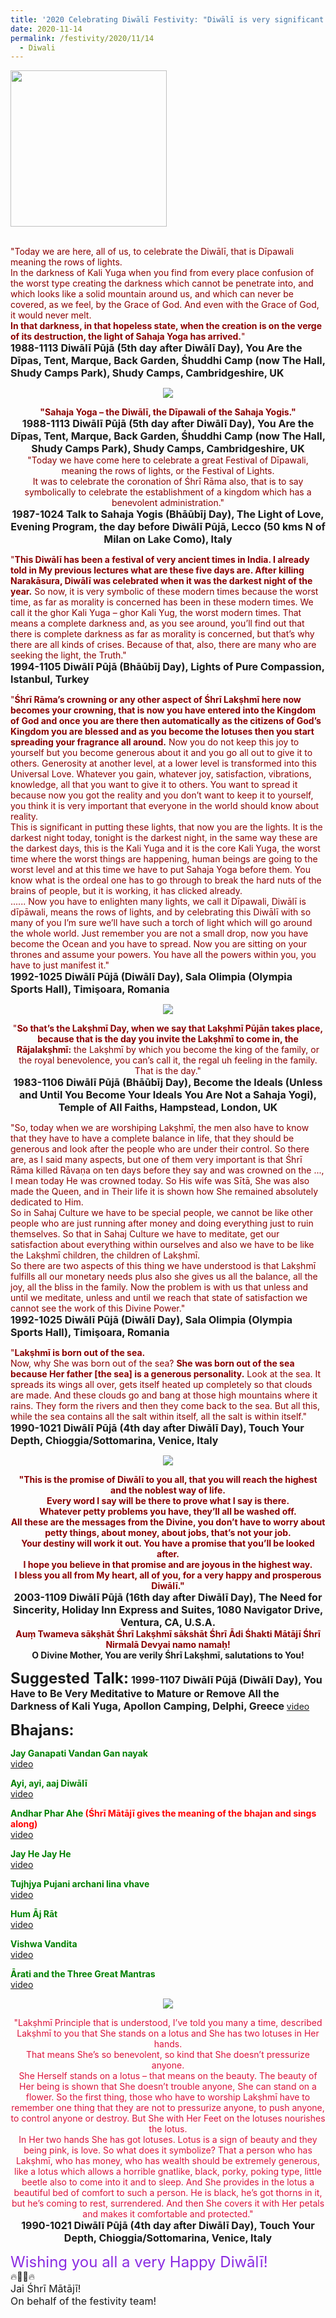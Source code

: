 ```yaml
---
title: '2020 Celebrating Diwālī Festivity: "Diwālī is very significant because today is the darkest day, darkest night and longest night, and to end it up they put lights." '
date: 2020-11-14
permalink: /festivity/2020/11/14
  - Diwali
---
```


<div style="text-align: left"><img src="/images/image00.png" width="250" /></div><br>

<p>
<font color="DarkRed">"Today we are here, all of us, to celebrate the Diwālī, that is Dīpawali meaning the rows of lights.<br>
In the darkness of Kali Yuga when you find from every place confusion of the worst type creating the darkness which cannot be penetrate into, and which looks like a solid mountain around us, and which can never be covered, as we feel, by the Grace of God. And even with the Grace of God, it would never melt.<br>
<b>In that darkness, in that hopeless state, when the creation is on the verge of its destruction, the light of Sahaja Yoga has arrived.</b>"</font><br>
<font size="+0"><b>1988-1113 Diwālī Pūjā (5th day after Diwālī Day), You Are the Dīpas, Tent, Marque, Back Garden, Śhuddhi Camp (now The Hall, Shudy Camps Park), Shudy Camps, Cambridgeshire, UK</b></font>
</p>

<div style="text-align: center"><img src="/images/image557.png" /></div>

<p style="text-align:center;">
<font color="DarkRed"><b>"Sahaja Yoga – the Diwālī, the Dīpawali of the Sahaja Yogis."</b></font><br>
<font size="+0"><b>1988-1113 Diwālī Pūjā (5th day after Diwālī Day), You Are the Dīpas, Tent, Marque, Back Garden, Śhuddhi Camp (now The Hall, Shudy Camps Park), Shudy Camps, Cambridgeshire, UK</b></font><br>
<font color="DarkRed">"Today we have come here to celebrate a great Festival of Dīpawali, meaning the rows of lights, or the Festival of Lights.<br>
It was to celebrate the coronation of Śhrī Rāma also, that is to say symbolically to celebrate the establishment of a kingdom which has a benevolent administration."</font><br>
<font size="+0"><b>1987-1024 Talk to Sahaja Yogis (Bhāūbīj Day), The Light of Love, Evening Program, the day before Diwālī Pūjā, Lecco (50 kms N of Milan on Lake Como), Italy</b></font>
</p>

<p>
<font color="DarkRed">"<b>This Diwālī has been a festival of very ancient times in India. I already told in My previous lectures what are these five days are. After killing Narakāsura, Diwālī was celebrated when it was the darkest night of the year.</b> So now, it is very symbolic of these modern times because the worst time, as far as morality is concerned has been in these modern times. We call it the ghor Kali Yuga – ghor Kali Yug, the worst modern times. That means a complete darkness and, as you see around, you’ll find out that there is complete darkness as far as morality is concerned, but that’s why there are all kinds of crises. Because of that, also, there are many who are seeking the light, the Truth."</font><br>
<font size="+0"><b>1994-1105 Diwālī Pūjā (Bhāūbīj Day), Lights of Pure Compassion, Istanbul, Turkey</b></font>
</p>

<p>
<font color="DarkRed">"<b>Śhrī Rāma’s crowning or any other aspect of Śhrī Lakṣhmī here now becomes your crowning, that is now you have entered into the Kingdom of God and once you are there then automatically as the citizens of God’s Kingdom you are blessed and as you become the lotuses then you start spreading your fragrance all around.</b> Now you do not keep this joy to yourself but you become generous about it and you go all out to give it to others. Generosity at another level, at a lower level is transformed into this Universal Love. Whatever you gain, whatever joy, satisfaction, vibrations, knowledge, all that you want to give it to others. You want to spread it because now you got the reality and you don’t want to keep it to yourself, you think it is very important that everyone in the world should know about reality.<br>
This is significant in putting these lights, that now you are the lights. It is the darkest night today, tonight is the darkest night, in the same way these are the darkest days, this is the Kali Yuga and it is the core Kali Yuga, the worst time where the worst things are happening, human beings are going to the worst level and at this time we have to put Sahaja Yoga before them. You know what is the ordeal one has to go through to break the hard nuts of the brains of people, but it is working, it has clicked already.<br>
...... Now you have to enlighten many lights, we call it Dīpawali, Diwālī is dīpāwali, means the rows of lights, and by celebrating this Diwālī with so many of you I’m sure we’ll have such a torch of light which will go around the whole world. Just remember you are not a small drop, now you have become the Ocean and you have to spread. Now you are sitting on your thrones and assume your powers. You have all the powers within you, you have to just manifest it."</font><br>
<font size="+0"><b>1992-1025 Diwālī Pūjā (Diwālī Day), Sala Olimpia (Olympia Sports Hall), Timişoara, Romania</b></font>
</p>

<div style="text-align: center"><img src="/images/image558.png" /></div>

<p style="text-align:center;">
<font color="DarkRed">"<b>So that’s the Lakṣhmī Day, when we say that Lakṣhmī Pūjān takes place, because that is the day you
invite the Lakṣhmī to come in, the Rājalakṣhmī:</b> the Lakṣhmī by which you become the king of the family,
or the royal benevolence, you can’s call it, the regal uh feeling in the family. That is the day."</font><br>
<font size="+0"><b>1983-1106 Diwālī Pūjā (Bhāūbīj Day), Become the Ideals (Unless and Until You Become Your Ideals You Are Not a Sahaja Yogi), Temple of All Faiths, Hampstead, London, UK</b></font>
</p>

<p>
<font color="DarkRed">"So, today when we are worshiping Lakṣhmī, the men also have to know that they have to have a complete balance in life, that they should be generous and look after the people who are under their control. So there are, as I said many aspects, but one of them very important is that Śhrī Rāma killed Rāvaṇa on ten days before they say and was crowned on the ..., I mean today He was crowned today. So His wife was Sītā, She was also made the Queen, and in Their life it is shown how She remained absolutely dedicated to Him.<br>
So in Sahaj Culture we have to be special people, we cannot be like other people who are just running after money and doing everything just to ruin themselves. So that in Sahaj Culture we have to meditate, get our satisfaction about everything within ourselves and also we have to be like the Lakṣhmī children, the children of Lakṣhmī.<br>
So there are two aspects of this thing we have understood is that Lakṣhmī fulfills all our monetary needs plus also she gives us all the balance, all the joy, all the bliss in the family. Now the problem is with us that unless and until we meditate, unless and until we reach that state of satisfaction we cannot see the work of this Divine Power."</font><br>
<font size="+0"><b>1992-1025 Diwālī Pūjā (Diwālī Day), Sala Olimpia (Olympia Sports Hall), Timişoara, Romania</b></font>
</p>

<p>
<font color="DarkRed">"<b>Lakṣhmī is born out of the sea.</b><br>
Now, why She was born out of the sea? <b>She was born out of the sea because Her father [the sea] is a generous personality.</b> Look at the sea. It spreads its wings all over, gets itself heated up completely so that clouds are made. And these clouds go and bang at those high mountains where it rains. They form the rivers and then they come back to the sea. But all this, while the sea contains all the salt within itself, all the salt is within itself."</font><br>
<font size="+0"><b>1990-1021 Diwālī Pūjā (4th day after Diwālī Day), Touch Your Depth, Chioggia/Sottomarina, Venice, Italy</b></font>
</p>


<div style="text-align: center"><img src="/images/image559.png" /></div>

<p style="text-align:center;">
<font color="DarkRed"><b>"This is the promise of Diwālī to you all, that you will reach the highest and the noblest way of life.<br>
Every word I say will be there to prove what I say is there.<br>
Whatever petty problems you have, they’ll all be washed off.<br>
All these are the messages from the Divine, you don’t have to worry about petty things, about money, about jobs, that’s not your job.<br>
Your destiny will work it out. You have a promise that you’ll be looked after.<br>
I hope you believe in that promise and are joyous in the highest way.<br> 
I bless you all from My heart, all of you, for a very happy and prosperous Diwālī."</b></font><br>
<font size="+0"><b>2003-1109 Diwālī Pūjā (16th day after Diwālī Day), The Need for Sincerity, Holiday Inn Express and Suites, 1080 Navigator Drive, Ventura, CA, U.S.A.</b></font>
<br>
<font color="DarkRed"><b>Auṃ Twameva sākṣhāt Śhrī Lakṣhmī sākshāt Śhrī Ādi Śhakti Mātājī Śhrī Nirmalā Devyai namo namaḥ!</b></font><br>
<b>O Divine Mother, You are verily Śhrī Lakṣhmī, salutations to You! </b>
</p>

<font size="+2"><b>Suggested Talk:</b></font> 
<font size="+0"><b>1999-1107 Diwālī Pūjā (Diwālī Day), You Have to Be Very Meditative to Mature or Remove All the Darkness of Kali Yuga, Apollon Camping, Delphi, Greece</b></font>
<a href="https://www.youtube.com/watch?reload=9&v=cN0R36i0ODc&feature=emb_logo&ab_channel=TeachingsofH.H.ShriMatajiNirmalaDevi"> video</a><br>

<font size="+2"><b>Bhajans:</b></font>

<p>
<font color="green"><b>Jay Ganapati Vandan Gan nayak</b></font><br>
<a href="https://www.youtube.com/watch?v=UYUFjJDsD48&ab_channel=SahajaYoga"> video</a><br>
</p>

<p>
<font color="green"><b>Ayi, ayi, aaj Diwālī</b></font><br>
<a href="https://seven-teams.github.io/Videos_Links.html">video</a>
</p>
 
<p>
<font color="green"><b>Andhar Phar Ahe <font color="red">(Śhrī Mātājī gives the meaning of the bhajan and sings along)</font></b></font><br>
<a href="https://seven-teams.github.io/Videos_Links.html">video</a> 
</p>

<p>
<font color="green"><b>Jay He Jay He</b></font><br>
<a href="https://www.youtube.com/watch?v=Jdr_qq1tKYI&ab_channel=SahajayogaCulture">video</a> 
</p>

<p>
<font color="green"><b>Tujhjya Pujani archani lina vhave</b></font><br>
<a href="https://seven-teams.github.io/Videos_Links.html">video</a> 
</p>

<p>
<font color="green"><b>Hum Āj Rāt</b></font><br>
<a href="https://www.youtube.com/watch?v=HEQdbyjuHqs&ab_channel=SahajaYoga">video</a>
</p>

<p>
<font color="green"><b>Vishwa Vandita</b></font><br>
<a href="https://seven-teams.github.io/Videos_Links.html">video</a>
</p>

<p>
<font color="green"><b>Ārati and the Three Great Mantras</b></font><br>
<a href="https://seven-teams.github.io/Videos_Links.html">video</a>
</p>

<div style="text-align: center"><img src="/images/image560.png" /></div>

<p style="text-align:center;">
<font color="Crimson">"Lakṣhmī Principle that is understood, I’ve told you many a time, described Lakṣhmī to you that She stands on a lotus and She has two lotuses in Her hands.<br> 
That means She’s so benevolent, so kind that She doesn’t pressurize anyone.<br>
She Herself stands on a lotus – that means on the beauty. The beauty of Her being is shown
that She doesn’t trouble anyone, She can stand on a flower. So the first thing, those who have to worship Lakṣhmī have to remember one thing that they are not to pressurize anyone, to push anyone, to control anyone or destroy. But She with Her Feet on the lotuses nourishes the lotus.<br>
In Her two hands She has got lotuses. Lotus is a sign of beauty and they being pink, is love. So what does it symbolize? That a person who has Lakṣhmī, who has money, who has wealth should be extremely generous, like a lotus which allows a horrible gnatlike, black, porky, poking type, little beetle also to come into it and to sleep. And She provides in the lotus a beautiful bed of comfort to such a person. He is black, he’s got thorns in it, but he’s coming to rest, surrendered. And then She covers it with Her petals and makes it comfortable and protected."</font><br>
<font size="+0"><b>1990-1021 Diwālī Pūjā (4th day after Diwālī Day), Touch Your Depth, Chioggia/Sottomarina, Venice, Italy</b></font>
</p>

<p>
<font size="+2"><font color="BlueViolet">Wishing you all a very Happy Diwālī!</font></font><br>
🔥🌺🎊🔥<br>
<font size="+0">Jai Śhrī Mātājī!<br>
On behalf of the festivity team!</font>
</p>